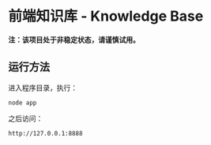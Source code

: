 前端知识库 - Knowledge Base
===

__注：该项目处于非稳定状态，请谨慎试用。__

运行方法
---

进入程序目录，执行：

    node app

之后访问：

    http://127.0.0.1:8888
